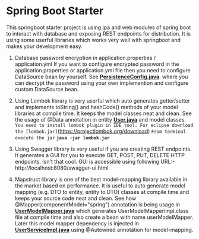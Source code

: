 # Spring Boot Starter

This springboot starter project is using jpa and web modules of spring boot to interact with database and exposing REST endpoints for distribution. It is using some userful libraries which works very well with springboot and makes your development easy.

1. Database password encryption in application.properties / application.yml
   If you want to configure encrypted password in the application.properties or application.yml file then you need to configure DataSource bean by yourself. See **[PersistenceConfig.java](./src/main/java/com/abc/demo/config/PersistenceConfig.java)**. where you can decrypt the password using your own implemention and configure custom DataSource bean.
   
2. Using Lombok library is very userful which auto generates getter/setter and implements toString() and hashCode() methods of your model libraries at compile time. It keeps the model classes neat and clean. See the usage of @Data annotation in entity **[User.java](./src/main/java/com/abc/demo/dao/entity/User.java)** and model classes.
`You need to install lombok plugin in IDE tool. For eclipse download the [lombok.jar]`(https://projectlombok.org/download) 
`From terminal execute the jar`
**`java -jar lombok.jar`**

3. Using Swagger library is very useful if you are creating REST endpoints. It generates a GUI for you to execute GET, POST, PUT, DELETE HTTP endpoints. Isn't that cool. GUI is accessible using following URL:- http://localhost:8080/swagger-ui.html

4. Mapstruct library is one of the best model-mapping library available in the market based on performance. It is useful to auto generate model mapping (e.g. DTO to entity, entity to DTO) classes at compile time and keeps your source code neat and clean. See how @Mapper(componentModel="spring") annotation is being usage in **[UserModelMapper.java](./src/main/java/com/abc/demo/model/mapper/UserModelMapper.java)** which generates UserModelMapperImpl.class file at compile time and also create a bean with name userModelMapper. Later this model mapper dependency is injected in **[UserServiceImpl.java](./src/main/java/com/abc/demo/service/UserServiceImpl.java)** using @Autowired annotation for model-mapping.
